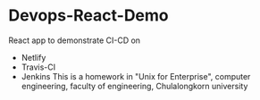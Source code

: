 # Devops-React-Demo
React app to demonstrate CI-CD on 
- Netlify
- Travis-CI
- Jenkins
This is a homework in "Unix for Enterprise", computer engineering, faculty of engineering, Chulalongkorn university